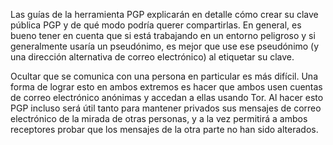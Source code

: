 [Title]: # (Compartir su clave PGP pública)
[Order]: # (4)

Las guías de la herramienta PGP explicarán en detalle cómo crear su clave pública PGP y de qué modo podría querer compartirlas. En general, es bueno tener en cuenta que si está trabajando en un entorno peligroso y si generalmente usaría un pseudónimo, es mejor que use ese pseudónimo (y una dirección alternativa de correo electrónico) al etiquetar su clave.

Ocultar que se comunica con una persona en particular es más difícil. Una forma de lograr esto en ambos extremos es hacer que ambos usen cuentas de correo electrónico anónimas y accedan a ellas usando Tor. Al hacer esto PGP incluso será útil tanto para mantener privados sus mensajes de correo electrónico de la mirada de otras personas, y a la vez permitirá a ambos receptores probar que los mensajes de la otra parte no han sido alterados.